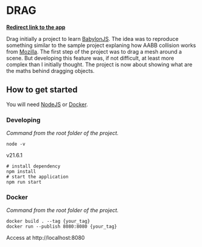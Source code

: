 # DRAG

**[Redirect link to the app](https://hugo3m.github.io/drag/)**

Drag initially a project to learn [BabylonJS](https://www.babylonjs.com/). The idea was to reproduce something similar to the sample project explaning how AABB collision works from [Mozilla](https://mozdevs.github.io/gamedev-js-3d-aabb/physics.html). The first step of the project was to drag a mesh around a scene. But developing this feature was, if not difficult, at least more complex than I initially thought. The project is now about showing what are the maths behind dragging objects.

## How to get started

You will need [NodeJS](https://nodejs.org/en) or [Docker](https://www.docker.com/).

### Developing
*Command from the root folder of the project.*
```
node -v
```
v21.6.1

```
# install dependency
npm install
# start the application
npm run start
```

### Docker
*Command from the root folder of the project.*
```
docker build . --tag {your_tag}
docker run --publish 8080:8080 {your_tag}
```

Access at http://localhost:8080
